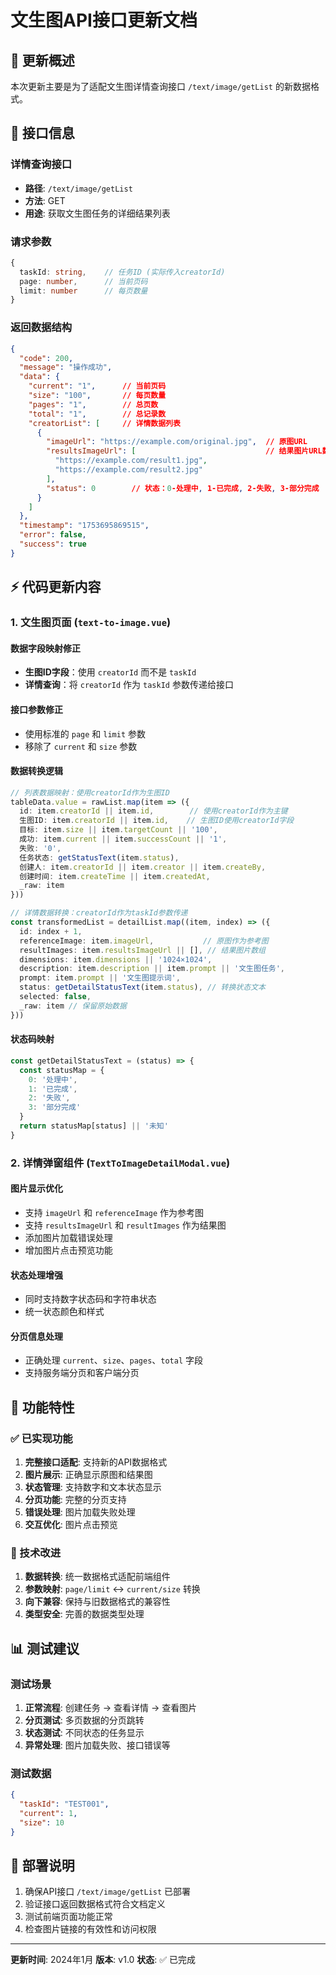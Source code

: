 # 文生图API接口更新文档

## 📝 更新概述

本次更新主要是为了适配文生图详情查询接口 `/text/image/getList` 的新数据格式。

## 🔗 接口信息

### 详情查询接口
- **路径**: `/text/image/getList`
- **方法**: GET
- **用途**: 获取文生图任务的详细结果列表

### 请求参数
```typescript
{
  taskId: string,    // 任务ID (实际传入creatorId)
  page: number,      // 当前页码
  limit: number      // 每页数量
}
```

### 返回数据结构
```json
{
  "code": 200,
  "message": "操作成功",
  "data": {
    "current": "1",      // 当前页码
    "size": "100",       // 每页数量
    "pages": "1",        // 总页数
    "total": "1",        // 总记录数
    "creatorList": [     // 详情数据列表
      {
        "imageUrl": "https://example.com/original.jpg",  // 原图URL
        "resultsImageUrl": [                             // 结果图片URL数组
          "https://example.com/result1.jpg",
          "https://example.com/result2.jpg"
        ],
        "status": 0        // 状态：0-处理中, 1-已完成, 2-失败, 3-部分完成
      }
    ]
  },
  "timestamp": "1753695869515",
  "error": false,
  "success": true
}
```

## ⚡ 代码更新内容

### 1. 文生图页面 (`text-to-image.vue`)

#### 数据字段映射修正
- **生图ID字段**：使用 `creatorId` 而不是 `taskId` 
- **详情查询**：将 `creatorId` 作为 `taskId` 参数传递给接口

#### 接口参数修正
- 使用标准的 `page` 和 `limit` 参数
- 移除了 `current` 和 `size` 参数

#### 数据转换逻辑
```typescript
// 列表数据映射：使用creatorId作为生图ID
tableData.value = rawList.map(item => ({
  id: item.creatorId || item.id,        // 使用creatorId作为主键
  生图ID: item.creatorId || item.id,    // 生图ID使用creatorId字段
  目标: item.size || item.targetCount || '100',
  成功: item.current || item.successCount || '1',
  失败: '0',
  任务状态: getStatusText(item.status),
  创建人: item.creatorId || item.creator || item.createBy,
  创建时间: item.createTime || item.createdAt,
  _raw: item
}))

// 详情数据转换：creatorId作为taskId参数传递
const transformedList = detailList.map((item, index) => ({
  id: index + 1,
  referenceImage: item.imageUrl,           // 原图作为参考图
  resultImages: item.resultsImageUrl || [], // 结果图片数组
  dimensions: item.dimensions || '1024×1024',
  description: item.description || item.prompt || '文生图任务',
  prompt: item.prompt || '文生图提示词',
  status: getDetailStatusText(item.status), // 转换状态文本
  selected: false,
  _raw: item // 保留原始数据
}))
```

#### 状态码映射
```typescript
const getDetailStatusText = (status) => {
  const statusMap = {
    0: '处理中',
    1: '已完成', 
    2: '失败',
    3: '部分完成'
  }
  return statusMap[status] || '未知'
}
```

### 2. 详情弹窗组件 (`TextToImageDetailModal.vue`)

#### 图片显示优化
- 支持 `imageUrl` 和 `referenceImage` 作为参考图
- 支持 `resultsImageUrl` 和 `resultImages` 作为结果图
- 添加图片加载错误处理
- 增加图片点击预览功能

#### 状态处理增强
- 同时支持数字状态码和字符串状态
- 统一状态颜色和样式

#### 分页信息处理
- 正确处理 `current`、`size`、`pages`、`total` 字段
- 支持服务端分页和客户端分页

## 🎯 功能特性

### ✅ 已实现功能
1. **完整接口适配**: 支持新的API数据格式
2. **图片展示**: 正确显示原图和结果图
3. **状态管理**: 支持数字和文本状态显示
4. **分页功能**: 完整的分页支持
5. **错误处理**: 图片加载失败处理
6. **交互优化**: 图片点击预览

### 🔧 技术改进
1. **数据转换**: 统一数据格式适配前端组件
2. **参数映射**: `page/limit` ↔ `current/size` 转换
3. **向下兼容**: 保持与旧数据格式的兼容性
4. **类型安全**: 完善的数据类型处理

## 📊 测试建议

### 测试场景
1. **正常流程**: 创建任务 → 查看详情 → 查看图片
2. **分页测试**: 多页数据的分页跳转
3. **状态测试**: 不同状态的任务显示
4. **异常处理**: 图片加载失败、接口错误等

### 测试数据
```json
{
  "taskId": "TEST001",
  "current": 1,
  "size": 10
}
```

## 🚀 部署说明

1. 确保API接口 `/text/image/getList` 已部署
2. 验证接口返回数据格式符合文档定义
3. 测试前端页面功能正常
4. 检查图片链接的有效性和访问权限

---

**更新时间**: 2024年1月
**版本**: v1.0
**状态**: ✅ 已完成 